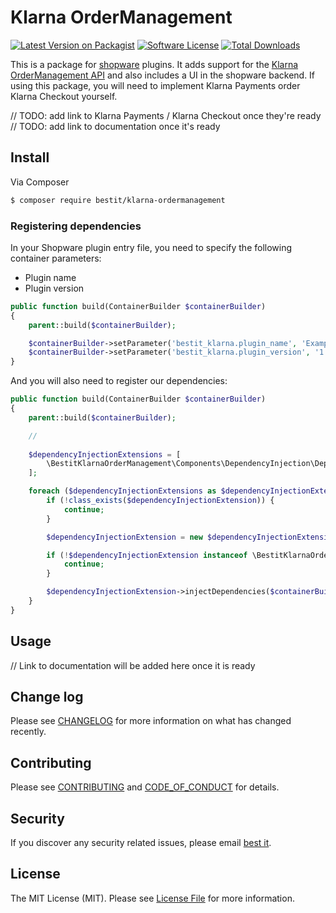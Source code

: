 # Klarna OrderManagement

[![Latest Version on Packagist][ico-version]][link-packagist]
[![Software License][ico-license]](LICENSE.md)
[![Total Downloads][ico-downloads]][link-downloads]

This is a package for [shopware](https://en.shopware.com/) plugins.
It adds support for the [Klarna OrderManagement API](https://developers.klarna.com/api/#order-management-api) and also includes a UI in the shopware backend.
If using this package, you will need to implement Klarna Payments order Klarna Checkout yourself.

// TODO: add link to Klarna Payments / Klarna Checkout once they're ready
// TODO: add link to documentation once it's ready

## Install

Via Composer

``` bash
$ composer require bestit/klarna-ordermanagement
```

### Registering dependencies

In your Shopware plugin entry file, you need to specify the following container parameters:

* Plugin name
* Plugin version

```php
public function build(ContainerBuilder $containerBuilder)
{
    parent::build($containerBuilder);

    $containerBuilder->setParameter('bestit_klarna.plugin_name', 'ExamplePluginName');
    $containerBuilder->setParameter('bestit_klarna.plugin_version', '1.0.0');
}
```

And you will also need to register our dependencies:

```php
public function build(ContainerBuilder $containerBuilder)
{
    parent::build($containerBuilder);

    //
    
    $dependencyInjectionExtensions = [
        \BestitKlarnaOrderManagement\Components\DependencyInjection\DependencyInjectionExtension::class
    ];

    foreach ($dependencyInjectionExtensions as $dependencyInjectionExtension) {
        if (!class_exists($dependencyInjectionExtension)) {
            continue;
        }

        $dependencyInjectionExtension = new $dependencyInjectionExtension();

        if (!$dependencyInjectionExtension instanceof \BestitKlarnaOrderManagement\Components\DependencyInjection\DependencyInjectionExtensionInterface) {
            continue;
        }

        $dependencyInjectionExtension->injectDependencies($containerBuilder);
    }
}
```

## Usage

// Link to documentation will be added here once it is ready

## Change log

Please see [CHANGELOG](CHANGELOG.md) for more information on what has changed recently.

## Contributing

Please see [CONTRIBUTING](CONTRIBUTING.md) and [CODE_OF_CONDUCT](CODE_OF_CONDUCT.md) for details.

## Security

If you discover any security related issues, please email [best it](mailto:support@bestit-online.de).

## License

The MIT License (MIT). Please see [License File](LICENSE.md) for more information.

[ico-version]: https://img.shields.io/packagist/v/bestit/klarna-ordermanagement.svg?style=flat-square
[ico-license]: https://img.shields.io/badge/license-MIT-brightgreen.svg?style=flat-square
[ico-downloads]: https://img.shields.io/packagist/dt/bestit/klarna-ordermanagement.svg?style=flat-square

[link-packagist]: https://packagist.org/packages/bestit/klarna-ordermanagement
[link-downloads]: https://packagist.org/packages/bestit/klarna-ordermanagement

